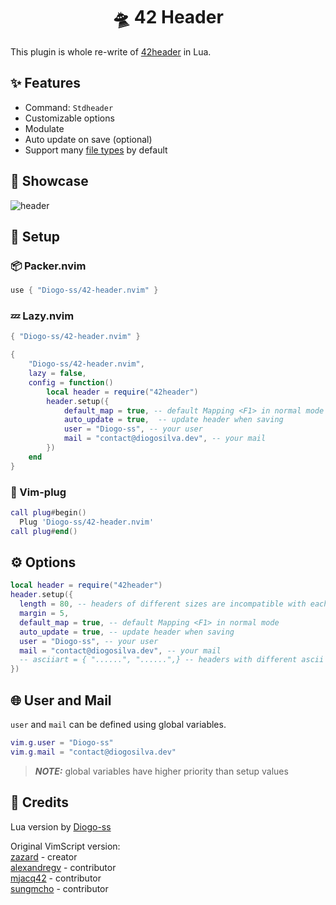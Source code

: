 <h1 align="center">🛸 42 Header</h1>

This plugin is whole re-write of [42header](https://github.com/42Paris/42header) in Lua.

## ✨ Features
- Command: `Stdheader`
- Customizable options
- Modulate
- Auto update on save (optional)
- Support many [file types](https://github.com/Diogo-ss/42-header.nvim/blob/main/lua/42header/config/init.lua) by default

## 🚀 Showcase

![header](https://raw.githubusercontent.com/Diogo-ss/42-header.nvim/7528c7ff25c51bf32301dfc1ece995128d2ae7d5/.github/header_img.png)

## 🎈 Setup

### 📦 Packer.nvim
```lua
use { "Diogo-ss/42-header.nvim" }
```

### 💤 Lazy.nvim
```lua
{ "Diogo-ss/42-header.nvim" }
```
```lua
{
    "Diogo-ss/42-header.nvim",
    lazy = false,
    config = function()
        local header = require("42header")
        header.setup({
            default_map = true, -- default Mapping <F1> in normal mode
            auto_update = true,  -- update header when saving
            user = "Diogo-ss", -- your user
            mail = "contact@diogosilva.dev", -- your mail
        })
    end
}
```

### 🔌 Vim-plug 
```lua
call plug#begin()
  Plug 'Diogo-ss/42-header.nvim'
call plug#end()
```

## ⚙ Options
```lua
local header = require("42header")
header.setup({
  length = 80, -- headers of different sizes are incompatible with each other
  margin = 5,
  default_map = true, -- default Mapping <F1> in normal mode
  auto_update = true, -- update header when saving
  user = "Diogo-ss", -- your user
  mail = "contact@diogosilva.dev", -- your mail
  -- asciiart = { "......", "......",} -- headers with different ascii arts are incompatible with each other
})
```

## 🌐 User and Mail
`user` and `mail` can be defined using global variables.
```lua
vim.g.user = "Diogo-ss"
vim.g.mail = "contact@diogosilva.dev"
```
> **_NOTE:_** global variables have higher priority than setup values

## 🍦 Credits
Lua version by [Diogo-ss](https://github.com/Diogo-ss)

Original VimScript version:
<br>
[zazard](https://github.com/zazard) - creator  
[alexandregv](https://github.com/alexandregv) - contributor  
[mjacq42](https://github.com/mjacq42) - contributor  
[sungmcho](https://github.com/lordtomi0325) - contributor  


